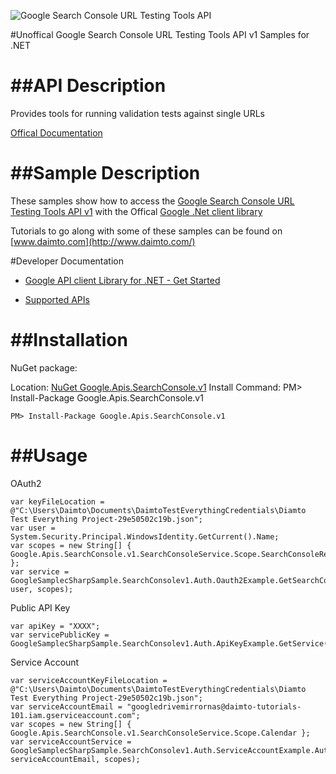 ﻿![Google Search Console URL Testing Tools API](http://www.google.com/images/icons/product/search-32.gif)

#Unoffical Google Search Console URL Testing Tools API v1 Samples for .NET  

##API Description
=============

Provides tools for running validation tests against single URLs

[Offical Documentation](https://developers.google.com/webmaster-tools/search-console-api/)

##Sample Description
=============

These samples show how to access the [Google Search Console URL Testing Tools API v1](https://developers.google.com/webmaster-tools/search-console-api/) with the Offical [Google .Net client library](https://github.com/google/google-api-dotnet-client)

Tutorials to go along with some of these samples can be found on [www.daimto.com](http://www.daimto.com/)

#Developer Documentation

* [Google API client Library for .NET - Get Started](https://developers.google.com/api-client-library/dotnet/get_started)

* [Supported APIs](https://developers.google.com/api-client-library/dotnet/apis/)

##Installation
=================================

NuGet package:

Location: [NuGet Google.Apis.SearchConsole.v1](https://www.nuget.org/packages/Google.Apis.SearchConsole.v1)
Install Command: PM>  Install-Package Google.Apis.SearchConsole.v1

```
PM> Install-Package Google.Apis.SearchConsole.v1
```

##Usage
=================================

OAuth2
```
var keyFileLocation = @"C:\Users\Daimto\Documents\DaimtoTestEverythingCredentials\Diamto Test Everything Project-29e50502c19b.json";
var user = System.Security.Principal.WindowsIdentity.GetCurrent().Name;
var scopes = new String[] { Google.Apis.SearchConsole.v1.SearchConsoleService.Scope.SearchConsoleReadonly };
var service = GoogleSamplecSharpSample.SearchConsolev1.Auth.Oauth2Example.GetSearchConsoleService(keyFileLocation, user, scopes);
```
Public API Key
```
var apiKey = "XXXX";
var servicePublicKey = GoogleSamplecSharpSample.SearchConsolev1.Auth.ApiKeyExample.GetService(apiKey);
```
Service Account
```
var serviceAccountKeyFileLocation = @"C:\Users\Daimto\Documents\DaimtoTestEverythingCredentials\Diamto Test Everything Project-29e50502c19b.json";
var serviceAccountEmail = "googledrivemirrornas@daimto-tutorials-101.iam.gserviceaccount.com";
var scopes = new String[] { Google.Apis.SearchConsole.v1.SearchConsoleService.Scope.Calendar };            
var serviceAccountService = GoogleSamplecSharpSample.SearchConsolev1.Auth.ServiceAccountExample.AuthenticateServiceAccount(serviceAccountKeyFileLocation, serviceAccountEmail, scopes);
```
